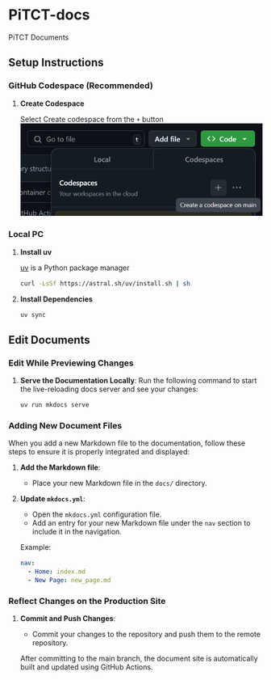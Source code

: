 # PiTCT-docs

PiTCT Documents

## Setup Instructions

### GitHub Codespace (Recommended)

1. **Create Codespace**

    Select Create codespace from the `+` button  
    ![codespace](./img/codespace.png)

### Local PC

1. **Install uv**

    [uv](https://docs.astral.sh/uv/getting-started/installation/) is a Python package manager

    ```bash
    curl -LsSf https://astral.sh/uv/install.sh | sh
    ```

2. **Install Dependencies**

    ```bash
    uv sync
    ```

## Edit Documents

### Edit While Previewing Changes

1. **Serve the Documentation Locally**:
    Run the following command to start the live-reloading docs server and see your changes:

    ```bash
    uv run mkdocs serve
    ```

### Adding New Document Files

When you add a new Markdown file to the documentation, follow these steps to ensure it is properly integrated and displayed:

1. **Add the Markdown file**:
    - Place your new Markdown file in the `docs/` directory.

2. **Update `mkdocs.yml`**:
    - Open the `mkdocs.yml` configuration file.
    - Add an entry for your new Markdown file under the `nav` section to include it in the navigation.

    Example:
    ```yaml
    nav:
      - Home: index.md
      - New Page: new_page.md
    ```

### Reflect Changes on the Production Site

1. **Commit and Push Changes**:
    - Commit your changes to the repository and push them to the remote repository.

    After committing to the main branch, the document site is automatically built and updated using GitHub Actions.
